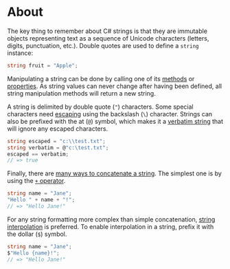 # About

The key thing to remember about C# strings is that they are immutable objects representing text as a sequence of Unicode characters (letters, digits, punctuation, etc.). Double quotes are used to define a `string` instance:

```csharp
string fruit = "Apple";
```

Manipulating a string can be done by calling one of its [methods][methods] or [properties][properties]. As string values can never change after having been defined, all string manipulation methods will return a new string.

A string is delimited by double quote (`"`) characters. Some special characters need [escaping][escaping] using the backslash (`\`) character. Strings can also be prefixed with the at (`@`) symbol, which makes it a [verbatim string][verbatim] that will ignore any escaped characters.

```csharp
string escaped = "c:\\test.txt";
string verbatim = @"c:\test.txt";
escaped == verbatim;
// => true
```

Finally, there are [many ways to concatenate a string][concatenation]. The simplest one is by using the [`+` operator][plus-operator].

```csharp
string name = "Jane";
"Hello " + name + "!";
// => "Hello Jane!"
```

For any string formatting more complex than simple concatenation, [string interpolation][interpolation] is preferred. To enable interpolation in a string, prefix it with the dollar (`$`) symbol.

```csharp
string name = "Jane";
$"Hello {name}!";
// => "Hello Jane!"
```

[concatenation]: https://docs.microsoft.com/en-us/dotnet/csharp/how-to/concatenate-multiple-strings
[interpolation]: https://docs.microsoft.com/en-us/dotnet/csharp/tutorials/string-interpolation
[verbatim]: https://csharp.net-tutorials.com/data-types/strings/#aelm5298
[plus-operator]: https://csharp.net-tutorials.com/data-types/strings/#aelm5211
[escaping]: https://devblogs.microsoft.com/csharpfaq/what-character-escape-sequences-are-available/
[methods]: https://docs.microsoft.com/en-us/dotnet/api/system.string?view=netcore-3.1#methods
[properties]: https://docs.microsoft.com/en-us/dotnet/api/system.string?view=netcore-3.1#properties
